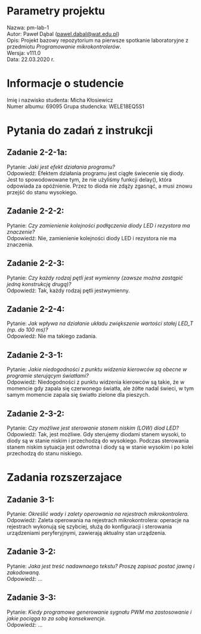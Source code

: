 # Parametry projektu
Nazwa:  pm-lab-1  
Autor:  Paweł Dąbal (pawel.dabal@wat.edu.pl)  
Opis:   Projekt bazowy repozytorium na pierwsze spotkanie laboratoryjne z przedmiotu *Programowanie mikrokontrolerów*.  
Wersja: v111.0  
Data:   22.03.2020 r.  

# Informacje o studencie
Imię i nazwisko studenta:   Micha Kłosiewicz  
Numer albumu:               69095
Grupa studencka:            WELE18EQ5S1  

# Pytania do zadań z instrukcji
## Zadanie 2-2-1a:
Pytanie:    *Jaki jest efekt działania programu?*  
Odpowiedź:  Efektem działania programu jest ciągłe świecenie się diody. Jest to spowodowowane tym, że nie użyliśmy funkcji delay(), która odpowiada za opóźnienie. Przez to dioda nie zdąży zgasnąć, a musi znowu przejść do stanu wysokiego.

## Zadanie 2-2-2:
Pytanie:    *Czy zamienienie kolejności podłączenia diody LED i rezystora ma znaczenie?*  
Odpowiedź:  Nie, zamienienie kolejności diody LED i rezystora nie ma znaczenia.

## Zadanie 2-2-3:
Pytanie:    *Czy każdy rodzaj pętli jest wymienny (zawsze można zastąpić jedną konstrukcję drugą)?*  
Odpowiedź:  Tak, każdy rodzaj pętli jestwymienny.

## Zadanie 2-2-4:
Pytanie:    *Jak wpływa na działanie układu zwiększenie wartości stałej LED_T (np. do 100 ms)?*  
Odpowiedź:  Nie ma takiego zadania.

## Zadanie 2-3-1:
Pytanie:    *Jakie niedogodności z punktu widzenia kierowców są obecne w programie sterującym światłami?*  
Odpowiedź:  Niedogodności z punktu widzenia kierowców są takie, że w momencie gdy zapala się czerwonego światła, ale żółte nadal świeci, w tym samym momencie zapala się światło zielone dla pieszych.

## Zadanie 2-3-2:
Pytanie:    *Czy możliwe jest sterowanie stanem niskim (LOW) diod LED?*  
Odpowiedź:  Tak, jest możliwe. Gdy sterujemy diodami stanem wysoki, to diody są w stanie niskim i przechodzą do wysokiego. Podczas sterowania stanem niskim sytuacja jest odwrotna i diody są w stanie wysokim i po kolei przechodzą do stanu niskiego.

# Zadania rozszerzajace
## Zadanie 3-1:
Pytanie:    *Określić wady i zalety operowania na rejestrach mikrokontrolera.*  
Odpowiedź:  Zaleta operowania na rejestrach mikrokontrolera: operacje na rejestrach wykonują się szybciej, służą do konfiguracji i sterowania urządzeniami peryferyjnymi, zawierają aktualny stan urządzenia.

## Zadanie 3-2:
Pytanie:    *Jaka jest treść nadawnaego tekstu? Proszę zapisać postać jawną i zakodowaną.*  
Odpowiedź:  ...

## Zadanie 3-3:
Pytanie:    *Kiedy programowe generowanie sygnału PWM ma zastosowanie i jakie pociąga to za sobą konsekwencje.*  
Odpowiedź:  ...


